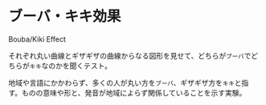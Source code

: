 # ブーバ・キキ効果

Bouba/Kiki Effect

それぞれ丸い曲線とギザギザの曲線からなる図形を見せて、どちらが`ブーバ`でどちらが`キキ`なのかを聞くテスト。

地域や言語にかかわらず、多くの人が丸い方を`ブーバ`、ギザギザ方を`キキ`と指す。ものの意味や形と、発音が地域によらず関係していることを示す実験。
